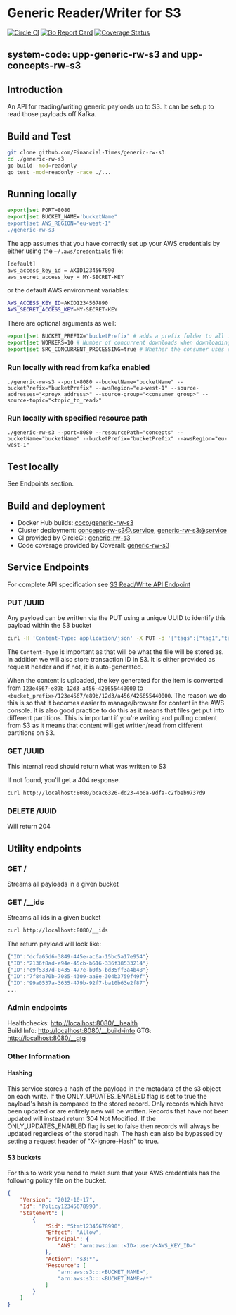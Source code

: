 # Generic Reader/Writer for S3

[![Circle CI](https://circleci.com/gh/Financial-Times/generic-rw-s3.svg?style=shield)](https://circleci.com/gh/Financial-Times/generic-rw-s3)
[![Go Report Card](https://goreportcard.com/badge/github.com/Financial-Times/generic-rw-s3)](https://goreportcard.com/report/github.com/Financial-Times/generic-rw-s3)
[![Coverage Status](https://coveralls.io/repos/github/Financial-Times/generic-rw-s3/badge.svg)](https://coveralls.io/github/Financial-Times/generic-rw-s3)

## system-code: upp-generic-rw-s3 and upp-concepts-rw-s3

## Introduction

An API for reading/writing generic payloads up to S3. It can be setup to read those payloads off Kafka.

## Build and Test

```sh
git clone github.com/Financial-Times/generic-rw-s3
cd ./generic-rw-s3
go build -mod=readonly
go test -mod=readonly -race ./...
```

## Running locally

```sh
export|set PORT=8080
export|set BUCKET_NAME='bucketName"
export|set AWS_REGION="eu-west-1"
./generic-rw-s3
```

The app assumes that you have correctly set up your AWS credentials by either using the `~/.aws/credentials` file:

```sh
[default]
aws_access_key_id = AKID1234567890
aws_secret_access_key = MY-SECRET-KEY
```

or the default AWS environment variables:

```sh
AWS_ACCESS_KEY_ID=AKID1234567890
AWS_SECRET_ACCESS_KEY=MY-SECRET-KEY
```

There are optional arguments as well:

```sh
export|set BUCKET_PREFIX="bucketPrefix" # adds a prefix folder to all items uploaded
export|set WORKERS=10 # Number of concurrent downloads when downloading all items. Default is 10
export|set SRC_CONCURRENT_PROCESSING=true # Whether the consumer uses concurrent processing for the messages
```

### Run locally with read from kafka enabled

`./generic-rw-s3 --port=8080 --bucketName="bucketName" --bucketPrefix="bucketPrefix" --awsRegion="eu-west-1" --source-addresses="<proyx_address>" --source-group="<consumer_group>" --source-topic="<topic_to_read>"`

### Run locally with specified resource path

`./generic-rw-s3 --port=8080 --resourcePath="concepts" --bucketName="bucketName" --bucketPrefix="bucketPrefix" --awsRegion="eu-west-1"`

## Test locally

See Endpoints section.

## Build and deployment

* Docker Hub builds: [coco/generic-rw-s3](https://hub.docker.com/r/coco/generic-rw-s3/)
* Cluster deployment:  [concepts-rw-s3@.service](https://github.com/Financial-Times/pub-service-files), [generic-rw-s3@service](https://github.com/Financial-Times/up-service-files)
* CI provided by CircleCI: [generic-rw-s3](https://circleci.com/gh/Financial-Times/generic-rw-s3)
* Code coverage provided by Coverall: [generic-rw-s3](https://coveralls.io/github/Financial-Times/generic-rw-s3)

## Service Endpoints

For complete API specification see [S3 Read/Write API Endpoint](https://docs.google.com/document/d/1Ck-o0Le9cXOfm-aVjiGmOT7ZTB5W5fDTsPqGkhzfa-U/edit#)

### PUT /UUID

Any payload can be written via the PUT using a unique UUID to identify this payload within the S3 bucket

```sh
curl -H 'Content-Type: application/json' -X PUT -d '{"tags":["tag1","tag2"],"question":"Which band?","answers":[{"id":"a0","answer":"Answer1"},{"id":"a1","answer":"answer2"}]}' http://localhost:8080/bcac6326-dd23-4b6a-9dfa-c2fbeb9737d9
```

The `Content-Type` is important as that will be what the file will be stored as.
In addition we will also store transaction ID in S3. It is either provided as request header and if not, it is auto-generated.

When the content is uploaded, the key generated for the item is converted from
`123e4567-e89b-12d3-a456-426655440000` to `<bucket_prefix>/123e4567/e89b/12d3/a456/426655440000`.
The reason we do this is so that it becomes easier to manage/browser for content in the AWS console.
It is also good practice to do this as it means that files get put into different partitions.
This is important if you're writing and pulling content from S3 as it means that content will get written/read from different partitions on S3.

### GET /UUID

This internal read should return what was written to S3

If not found, you'll get a 404 response.

```sh
curl http://localhost:8080/bcac6326-dd23-4b6a-9dfa-c2fbeb9737d9
```

### DELETE /UUID

Will return 204

## Utility endpoints

### GET /

Streams all payloads in a given bucket

### GET /__ids

Streams all ids in a given bucket

```sh
curl http://localhost:8080/__ids
```

The return payload will look like:

```sh
{"ID":"dcfa65d6-3849-445e-ac6a-15bc5a17e954"}
{"ID":"2136f8ad-e94e-45cb-b616-336f38533214"}
{"ID":"c9f5337d-0435-477e-b0f5-bd35ff3a4b48"}
{"ID":"7f84a70b-7085-4309-aa8e-304b3759f49f"}
{"ID":"99a0537a-3635-479b-92f7-ba10b63e2f87"}
...
```

### Admin endpoints

Healthchecks: [http://localhost:8080/__health](http://localhost:8080/__health)  
Build Info: [http://localhost:8080/__build-info](http://localhost:8080/__build-info)
GTG: [http://localhost:8080/__gtg](http://localhost:8080/__gtg)

### Other Information

#### Hashing

This service stores a hash of the payload in the metadata of the s3 object on each write. If the ONLY_UPDATES_ENABLED flag is set to true the payload's hash is compared to the stored record. Only records which have been updated or are entirely new will be written. Records that have not been updated will instead return 304 Not Modified. If the ONLY_UPDATES_ENABLED flag is set to false then records will always be updated regardless of the stored hash. The hash can also be bypassed by setting a request header of "X-Ignore-Hash" to true.

#### S3 buckets

For this to work you need to make sure that your AWS credentials has the following policy file on the bucket.

```json
{
    "Version": "2012-10-17",
    "Id": "Policy12345678990",
    "Statement": [
        {
            "Sid": "Stmt12345678990",
            "Effect": "Allow",
            "Principal": {
                "AWS": "arn:aws:iam::<ID>:user/<AWS_KEY_ID>"
            },
            "Action": "s3:*",
            "Resource": [
                "arn:aws:s3:::<BUCKET_NAME>",
                "arn:aws:s3:::<BUCKET_NAME>/*"
            ]
        }
    ]
}
```
